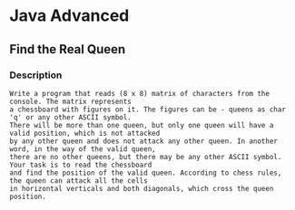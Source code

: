 # Java Advanced

## Find the Real Queen

### Description
    Write a program that reads (8 x 8) matrix of characters from the console. The matrix represents 
    a chessboard with figures on it. The figures can be - queens as char 'q' or any other ASCII symbol.
    There will be more than one queen, but only one queen will have a valid position, which is not attacked
    by any other queen and does not attack any other queen. In another word, in the way of the valid queen,
    there are no other queens, but there may be any other ASCII symbol. Your task is to read the chessboard
    and find the position of the valid queen. According to chess rules, the queen can attack all the cells 
    in horizontal verticals and both diagonals, which cross the queen position.